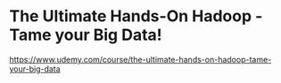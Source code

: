# The Ultimate Hands-On Hadoop - Tame your Big Data!

https://www.udemy.com/course/the-ultimate-hands-on-hadoop-tame-your-big-data
